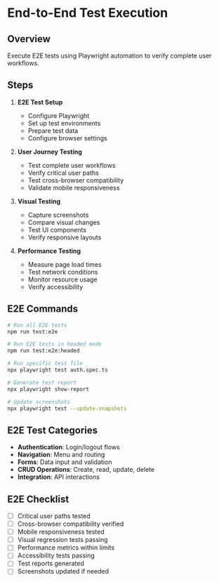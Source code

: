 # End-to-End Test Execution

## Overview
Execute E2E tests using Playwright automation to verify complete user workflows.

## Steps
1. **E2E Test Setup**
   - Configure Playwright
   - Set up test environments
   - Prepare test data
   - Configure browser settings

2. **User Journey Testing**
   - Test complete user workflows
   - Verify critical user paths
   - Test cross-browser compatibility
   - Validate mobile responsiveness

3. **Visual Testing**
   - Capture screenshots
   - Compare visual changes
   - Test UI components
   - Verify responsive layouts

4. **Performance Testing**
   - Measure page load times
   - Test network conditions
   - Monitor resource usage
   - Verify accessibility

## E2E Commands
```bash
# Run all E2E tests
npm run test:e2e

# Run E2E tests in headed mode
npm run test:e2e:headed

# Run specific test file
npx playwright test auth.spec.ts

# Generate test report
npx playwright show-report

# Update screenshots
npx playwright test --update-snapshots
```

## E2E Test Categories
- **Authentication**: Login/logout flows
- **Navigation**: Menu and routing
- **Forms**: Data input and validation
- **CRUD Operations**: Create, read, update, delete
- **Integration**: API interactions

## E2E Checklist
- [ ] Critical user paths tested
- [ ] Cross-browser compatibility verified
- [ ] Mobile responsiveness tested
- [ ] Visual regression tests passing
- [ ] Performance metrics within limits
- [ ] Accessibility tests passing
- [ ] Test reports generated
- [ ] Screenshots updated if needed
